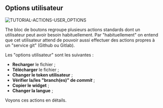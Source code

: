 ## Options utilisateur

<div>
  <img
    alt="TUTORIAL-ACTIONS-USER_OPTIONS"
    src="https://raw.githubusercontent.com/multi-coop/vizboard-website-content/main/images/tutorial/commented/tutorial-user_options.png"
    />
</div>

The bloc de boutons regroupe plusieurs actions standards dont un utilisateur peut avoir besoin habituellement. Par "habituellement" on entend que cet utilisateur attend de pouvoir aussi effectuer des actions propres à un "service git" (Github ou Gitlab).

Les "options utilisateur" sont les suivantes :

- **Recharger** le fichier ;
- **Télécharger** le fichier ;
- **Changer le token utilisateur** ;
- **Vérifier la/les "branch(es)" de _commit_** ;
- **Copier le widget** ;
- **Changer la langue** ;

Voyons ces actions en détails.
